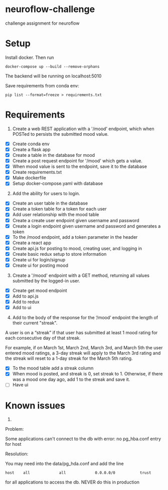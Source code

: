 # neuroflow-challenge
challenge assignment for neuroflow

# Setup

Install docker. Then run
```
docker-compose up --build --remove-orphans
```
The backend will be running on localhost:5010

Save requirements from conda env:
```
pip list --format=freeze > requirements.txt
```
# Requirements
1. Create a web REST application with a '/mood' endpoint, which when POSTed to persists the
submitted mood value.
- [x] Create conda env
- [x] Create a flask app
- [x] Create a table in the database for mood
- [x] Create a post request endpoint for '/mood' which gets a value.
- [x] When mood value is sent to the endpoint, save it to the database
- [x] Create requirements.txt
- [x] Make dockerfile
- [x] Setup docker-compose.yaml with database

2. Add the ability for users to login.
- [x] Create an user table in the database
- [x] Create a token table for a token for each user
- [x] Add user relationship with the mood table
- [x] Create a create user endpoint given username and password
- [x] Create a login endpoint given username and password and generates a token
- [x] To the /mood endpoint, add a token parameter in the header
- [x] Create a react app
- [x] Create api.js for posting to mood, creating user, and logging in
- [x] Create basic redux setup to store information
- [x] Create ui for login/signup
- [x] Create ui for posting mood
3. Create a '/mood' endpoint with a GET method, returning all values submitted by the logged-in
user.
- [x] Create get mood endpoint
- [x] Add to api.js
- [x] Add to redux
- [x] Add to ui
4. Add to the body of the response for the ‘/mood’ endpoint the length of their current "streak".

A user is on a “streak” if that user has submitted at least 1 mood rating for each
consecutive day of that streak.

For example, if on March 1st, March 2nd, March 3rd, and March 5th the user entered
mood ratings, a 3-day streak will apply to the March 3rd rating and the streak will reset to
a 1-day streak for the March 5th rating.

- [x] To the mood table add a streak column
- [x] When mood is posted, and streak is 0, set streak to 1. Otherwise, if there was a mood one day ago, add 1 to the streak and save it.
- [ ] Have ui

# Known issues
1. 

Problem:

Some applications can't connect to the db with error: no pg_hba.conf entry for host

Resolution:

You may need into the data/pg_hda.conf and add the line 
```
host    all  	        all  	        0.0.0.0/0           trust
```
for all applications to access the db. NEVER do this in production